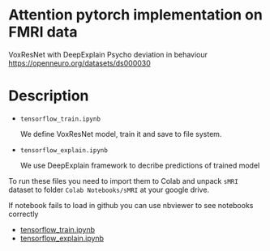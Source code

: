 # Attention pytorch implementation on FMRI data
VoxResNet with DeepExplain
Psycho deviation in behaviour
https://openneuro.org/datasets/ds000030

# Description
 
- `tensorflow_train.ipynb`

  We define VoxResNet model, train it and save to file system.
- `tensorflow_explain.ipynb`

  We use DeepExplain framework to decribe predictions of trained model

To run these files you need to import them to Colab and unpack `sMRI` dataset to folder `Colab Notebooks/sMRI` at your google drive.

If notebook fails to load in github you can use nbviewer to see notebooks correctly
- [tensorflow_train.ipynb](https://nbviewer.jupyter.org/github/stepankonev/attention_project/blob/master/tensorflow_train.ipynb)
- [tensorflow_explain.ipynb](https://nbviewer.jupyter.org/github/stepankonev/attention_project/blob/master/tensorflow_explain.ipynb)
